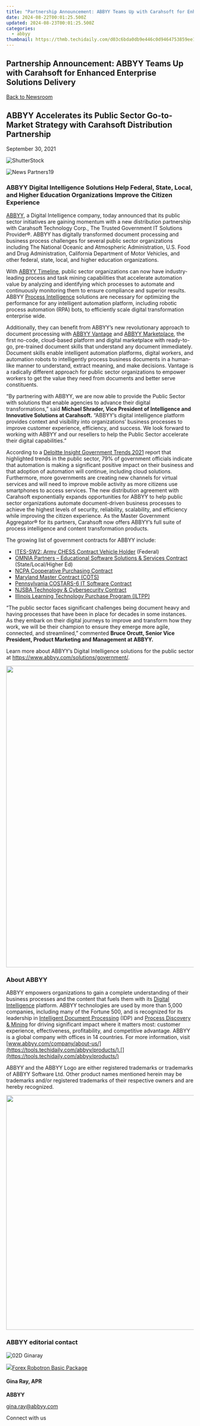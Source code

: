 ```yaml
---
title: "Partnership Announcement: ABBYY Teams Up with Carahsoft for Enhanced Enterprise Solutions Delivery"
date: 2024-08-22T00:01:25.500Z
updated: 2024-08-23T00:01:25.500Z
categories:
  - abbyy
thumbnail: https://thmb.techidaily.com/d03c6bda0db9e446c0d9464753859ee1c2f12f38d94da77b1f5b8b2204a1d875.jpg
---
```


## Partnership Announcement: ABBYY Teams Up with Carahsoft for Enhanced Enterprise Solutions Delivery

[Back to Newsroom](https://tools.techidaily.com/abbyy/products/)

## ABBYY Accelerates its Public Sector Go-to-Market Strategy with Carahsoft Distribution Partnership

September 30, 2021

![ShutterStock](https://content.abbyy.com/-/media/project/abbyy/abbyy/branchtemplates/shutterstock_1272462163_1296-x-729.jpg?h=729&iar=0&w=1296)

![News Partners19](https://static4.abbyy.com/abbyycommedia/33833/news-partners19.jpg) 

### ABBYY Digital Intelligence Solutions Help Federal, State, Local, and Higher Education Organizations Improve the Citizen Experience

[ABBYY](https://tools.techidaily.com/abbyy/products/), a Digital Intelligence company, today announced that its public sector initiatives are gaining momentum with a new distribution partnership with Carahsoft Technology Corp., The Trusted Government IT Solutions Provider®. ABBYY has digitally transformed document processing and business process challenges for several public sector organizations including The National Oceanic and Atmospheric Administration, U.S. Food and Drug Administration, California Department of Motor Vehicles, and other federal, state, local, and higher education organizations.

With [ABBYY Timeline](https://tools.techidaily.com/abbyy/products/), public sector organizations can now have industry-leading process and task mining capabilities that accelerate automation value by analyzing and identifying which processes to automate and continuously monitoring them to ensure compliance and superior results. ABBYY [Process Intelligence](https://tools.techidaily.com/abbyy/products/) solutions are necessary for optimizing the performance for any intelligent automation platform, including robotic process automation (RPA) bots, to efficiently scale digital transformation enterprise wide.

Additionally, they can benefit from ABBYY’s new revolutionary approach to document processing with [ABBYY Vantage](https://tools.techidaily.com/abbyy/products/) and [ABBYY Marketplace](https://tools.techidaily.com/abbyy/products/), the first no-code, cloud-based platform and digital marketplace with ready-to-go, pre-trained document skills that understand any document immediately. Document skills enable intelligent automation platforms, digital workers, and automation robots to intelligently process business documents in a human-like manner to understand, extract meaning, and make decisions. Vantage is a radically different approach for public sector organizations to empower workers to get the value they need from documents and better serve constituents.

“By partnering with ABBYY, we are now able to provide the Public Sector with solutions that enable agencies to advance their digital transformations,” said **Michael Shrader, Vice President of Intelligence and Innovative Solutions at Carahsoft.** “ABBYY’s digital intelligence platform provides context and visibility into organizations’ business processes to improve customer experience, efficiency, and success. We look forward to working with ABBYY and our resellers to help the Public Sector accelerate their digital capabilities.”

According to a [Deloitte Insight Government Trends 2021](https://www2.deloitte.com/us/en/insights/industry/public-sector/government-trends.html?icid=learn%5Fmore%5Fcontent%5Fclick) report that highlighted trends in the public sector, 79% of government officials indicate that automation is making a significant positive impact on their business and that adoption of automation will continue, including cloud solutions. Furthermore, more governments are creating new channels for virtual services and will need to improve mobile activity as more citizens use smartphones to access services. The new distribution agreement with Carahsoft exponentially expands opportunities for ABBYY to help public sector organizations automate document-driven business processes to achieve the highest levels of security, reliability, scalability, and efficiency while improving the citizen experience. As the Master Government Aggregator® for its partners, Carahsoft now offers ABBYY’s full suite of process intelligence and content transformation products.

The growing list of government contracts for ABBYY include:

* [ITES-SW2: Army CHESS Contract Vehicle Holder](https://www.carahsoft.com/buy/federal-contracts/ites-sw2#contract-information) (Federal)
* [OMNIA Partners – Educational Software Solutions & Services Contract](https://www.carahsoft.com/buy/slg-contracts/all-states/omnia-partners-edu) (State/Local/Higher Ed)
* [NCPA Cooperative Purchasing Contract](https://www.carahsoft.com/buy/slg-contracts/all-states/ncpa)
* [Maryland Master Contract (COTS)](https://www.carahsoft.com/buy/slg-contracts/maryland-state-contracts/md)
* [Pennsylvania COSTARS-6 IT Software Contract](https://www.carahsoft.com/buy/slg-contracts/pennsylvania-state-contracts/pennsylvania-costars-6-it-software-contract)
* [NJSBA Technology & Cybersecurity Contract](https://www.carahsoft.com/buy/education-contracts/njsba-contract)
* [Illinois Learning Technology Purchase Program (ILTPP)](https://www.carahsoft.com/buy/slg-contracts/illinois-state-contracts/iltpp)

“The public sector faces significant challenges being document heavy and having processes that have been in place for decades in some instances. As they embark on their digital journeys to improve and transform how they work, we will be their champion to ensure they emerge more agile, connected, and streamlined,” commented **Bruce Orcutt, Senior Vice President, Product Marketing and Management at ABBYY.**

Learn more about ABBYY’s Digital Intelligence solutions for the public sector at <https://www.abbyy.com/solutions/government/>.

<!-- affiliate ads begin -->
<a href="https://atezr.pxf.io/c/5597632/2018605/18496" target="_top" id="2018605"><img src="//a.impactradius-go.com/display-ad/18496-2018605" border="0" alt="" width="798" height="807"/></a><img height="0" width="0" src="https://imp.pxf.io/i/5597632/2018605/18496" style="position:absolute;visibility:hidden;" border="0" />
<!-- affiliate ads end -->
### About ABBYY

ABBYY empowers organizations to gain a complete understanding of their business processes and the content that fuels them with its [Digital Intelligence](https://tools.techidaily.com/abbyy/products/) platform. ABBYY technologies are used by more than 5,000 companies, including many of the Fortune 500, and is recognized for its leadership in [Intelligent Document Processing](https://tools.techidaily.com/abbyy/products/) (IDP) and [Process Discovery & Mining](https://tools.techidaily.com/abbyy/products/) for driving significant impact where it matters most: customer experience, effectiveness, profitability, and competitive advantage. ABBYY is a global company with offices in 14 countries. For more information, visit [www.abbyy.com/company/about-us/](https://tools.techidaily.com/abbyy/products/).[](https://tools.techidaily.com/abbyy/products/)

ABBYY and the ABBYY Logo are either registered trademarks or trademarks of ABBYY Software Ltd. Other product names mentioned herein may be trademarks and/or registered trademarks of their respective owners and are hereby recognized.

<!-- affiliate ads begin -->
<a href="https://versadesk.pxf.io/c/5597632/1892107/21290" target="_top" id="1892107"><img src="//a.impactradius-go.com/display-ad/21290-1892107" border="0" alt="" width="1200" height="628"/></a><img height="0" width="0" src="https://imp.pxf.io/i/5597632/1892107/21290" style="position:absolute;visibility:hidden;" border="0" />
<!-- affiliate ads end -->
### ABBYY editorial contact

![02D Ginaray](https://static2.abbyy.com/abbyycommedia/23662/02d-ginaray.png)

<!-- affiliate ads begin -->
<a href="https://secure.2checkout.com/order/checkout.php?PRODS=4726960&QTY=1&AFFILIATE=108875&CART=1"><img src="https://secure.avangate.com/images/merchant/5f4f7141b65a730b4efb0e0d51f63e94/products/forexrobotronbox.gif" border="0">Forex Robotron Basic Package</a>
<!-- affiliate ads end -->
#### Gina Ray, APR

**ABBYY**

[gina.ray@abbyy.com](https://tools.techidaily.com/abbyy/products/)

  
Connect with us

<ins class="adsbygoogle"
     style="display:block"
     data-ad-format="autorelaxed"
     data-ad-client="ca-pub-7571918770474297"
     data-ad-slot="1223367746"></ins>



<ins class="adsbygoogle"
     style="display:block"
     data-ad-client="ca-pub-7571918770474297"
     data-ad-slot="8358498916"
     data-ad-format="auto"
     data-full-width-responsive="true"></ins>


